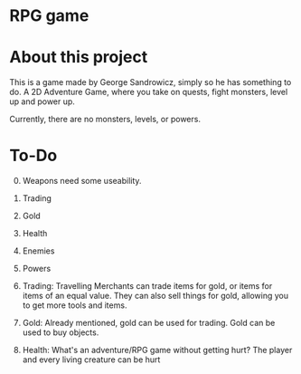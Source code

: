 # RPG game

# About this project
This is a game made by George Sandrowicz,
simply so he has something to do.
A 2D Adventure Game, where you take on
quests, fight monsters, level up and power up.

Currently, there are no monsters, levels, or powers.

# To-Do
0. Weapons need some useability.
1. Trading
2. Gold
3. Health
4. Enemies
5. Powers


1. Trading:
  Travelling Merchants can trade items for gold, or items for items of an equal value. 
  They can also sell things for gold, allowing you to get more tools and items.
 
2. Gold:
  Already mentioned, gold can be used for trading. Gold can be used to buy objects.
  
3. Health:
  What's an adventure/RPG game without getting hurt? The player and every living creature can be hurt
